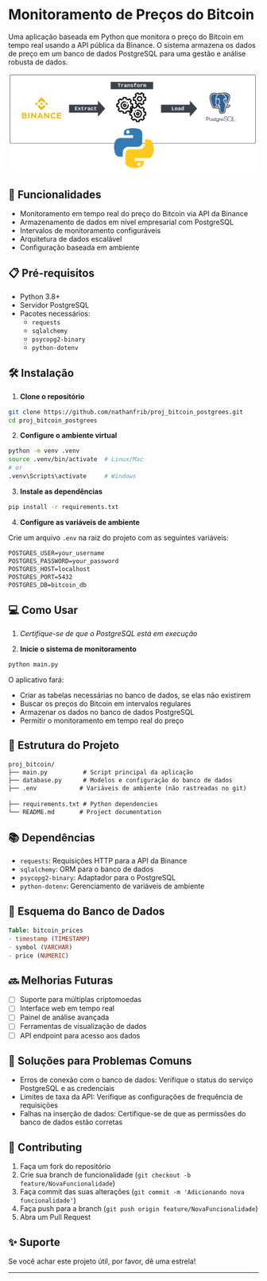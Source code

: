 
# Monitoramento de Preços do Bitcoin

Uma aplicação baseada em Python que monitora o preço do Bitcoin em tempo real usando a API pública da Binance. O sistema armazena os dados de preço em um banco de dados PostgreSQL para uma gestão e análise robusta de dados.  

!["Bitcoin ETL"](image/proj_bitcoin_postgrees.png)

## 🚀 Funcionalidades

- Monitoramento em tempo real do preço do Bitcoin via API da Binance  
- Armazenamento de dados em nível empresarial com PostgreSQL  
- Intervalos de monitoramento configuráveis  
- Arquitetura de dados escalável  
- Configuração baseada em ambiente  

## 📋 Pré-requisitos

- Python 3.8+
- Servidor PostgreSQL  
- Pacotes necessários: 
  - `requests`
  - `sqlalchemy`
  - `psycopg2-binary`
  - `python-dotenv`

## 🛠️ Instalação

1. **Clone o repositório**
```bash
git clone https://github.com/nathanfrib/proj_bitcoin_postgrees.git
cd proj_bitcoin_postgrees
```

2. **Configure o ambiente virtual**
```bash
python -m venv .venv
source .venv/bin/activate  # Linux/Mac
# or
.venv\Scripts\activate     # Windows
```

3. **Instale as dependências**
```bash
pip install -r requirements.txt
```

4. **Configure as variáveis de ambiente**

Crie um arquivo `.env` na raiz do projeto com as seguintes variáveis:

```env
POSTGRES_USER=your_username
POSTGRES_PASSWORD=your_password
POSTGRES_HOST=localhost
POSTGRES_PORT=5432
POSTGRES_DB=bitcoin_db
```

## 💻 Como Usar

1. *Certifique-se de que o PostgreSQL está em execução*

2. **Inicie o sistema de monitoramento**
```bash
python main.py
```


O aplicativo fará:
- Criar as tabelas necessárias no banco de dados, se elas não existirem
- Buscar os preços do Bitcoin em intervalos regulares
- Armazenar os dados no banco de dados PostgreSQL
- Permitir o monitoramento em tempo real do preço

## 📁 Estrutura do Projeto

```
proj_bitcoin/
├── main.py          # Script principal da aplicação
├── database.py      # Modelos e configuração do banco de dados
├── .env            # Variáveis de ambiente (não rastreadas no git)

├── requirements.txt # Python dependencies
└── README.md       # Project documentation
```

## 📚 Dependências

- `requests`: Requisições HTTP para a API da Binance
- `sqlalchemy`: ORM para o banco de dados
- `psycopg2-binary`: Adaptador para o PostgreSQL
- `python-dotenv`: Gerenciamento de variáveis de ambiente


## 🔧 Esquema do Banco de Dados

```sql
Table: bitcoin_prices
- timestamp (TIMESTAMP)
- symbol (VARCHAR)
- price (NUMERIC)
```

## 🔜 Melhorias Futuras

- [ ] Suporte para múltiplas criptomoedas
- [ ] Interface web em tempo real
- [ ] Painel de análise avançada
- [ ] Ferramentas de visualização de dados
- [ ] API endpoint para acesso aos dados

## 🚨 Soluções para Problemas Comuns
- Erros de conexão com o banco de dados: Verifique o status do serviço PostgreSQL e as credenciais
- Limites de taxa da API: Verifique as configurações de frequência de requisições
- Falhas na inserção de dados: Certifique-se de que as permissões do banco de dados estão corretas


## 🤝 Contributing

1. Faça um fork do repositório
2. Crie sua branch de funcionalidade (`git checkout -b feature/NovaFuncionalidade`)
3. Faça commit das suas alterações (`git commit -m 'Adicionando nova funcionalidade'`)
4. Faça push para a branch (`git push origin feature/NovaFuncionalidade`)
5. Abra um Pull Request

## ✨ Suporte

Se você achar este projeto útil, por favor, dê uma estrela!

---
